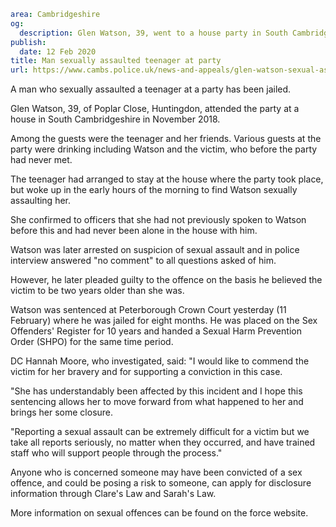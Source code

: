 ```yaml
area: Cambridgeshire
og:
  description: Glen Watson, 39, went to a house party in South Cambridgeshire
publish:
  date: 12 Feb 2020
title: Man sexually assaulted teenager at party
url: https://www.cambs.police.uk/news-and-appeals/glen-watson-sexual-assault
```

A man who sexually assaulted a teenager at a party has been jailed.

Glen Watson, 39, of Poplar Close, Huntingdon, attended the party at a house in South Cambridgeshire in November 2018.

Among the guests were the teenager and her friends. Various guests at the party were drinking including Watson and the victim, who before the party had never met.

The teenager had arranged to stay at the house where the party took place, but woke up in the early hours of the morning to find Watson sexually assaulting her.

She confirmed to officers that she had not previously spoken to Watson before this and had never been alone in the house with him.

Watson was later arrested on suspicion of sexual assault and in police interview answered "no comment" to all questions asked of him.

However, he later pleaded guilty to the offence on the basis he believed the victim to be two years older than she was.

Watson was sentenced at Peterborough Crown Court yesterday (11 February) where he was jailed for eight months. He was placed on the Sex Offenders' Register for 10 years and handed a Sexual Harm Prevention Order (SHPO) for the same time period.

DC Hannah Moore, who investigated, said: "I would like to commend the victim for her bravery and for supporting a conviction in this case.

"She has understandably been affected by this incident and I hope this sentencing allows her to move forward from what happened to her and brings her some closure.

"Reporting a sexual assault can be extremely difficult for a victim but we take all reports seriously, no matter when they occurred, and have trained staff who will support people through the process."

Anyone who is concerned someone may have been convicted of a sex offence, and could be posing a risk to someone, can apply for disclosure information through Clare's Law and Sarah's Law.

More information on sexual offences can be found on the force website.
